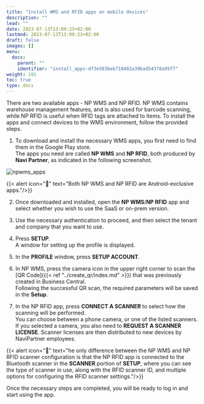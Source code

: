 ```yaml
---
title: "Install WMS and RFID apps on mobile devices"
description: ""
lead: ""
date: 2023-07-13T13:09:23+02:00
lastmod: 2023-07-13T13:09:23+02:00
draft: false
images: []
menu:
  docs:
    parent: ""
    identifier: "install_apps-df3e583beb710482a39bad54378a95f7"
weight: 191
toc: true
type: docs
---
```


There are two available apps - NP WMS and NP RFID. NP WMS contains warehouse management features, and is also used for barcode scanning, while NP RFID is useful when RFID tags are attached to items. To install the apps and connect devices to the WMS environment, follow the provided steps. 

1. To download and install the necessary WMS apps, you first need to find them in the Google Play store.      
   The apps you need are called **NP WMS** and **NP RFID**, both produced by **Navi Partner**, as indicated in the following screenshot.           

![npwms_apps](NPWMS-Play-Store.jpg)

  {{< alert icon="📝" text="Both NP WMS and NP RFID are Android-exclusive apps."/>}}

2. Once downloaded and installed, open the **NP WMS**/**NP RFID** app and select whether you wish to use the SaaS or on-prem version. 

3. Use the necessary authentication to proceed, and then select the tenant and company that you want to use.

4. Press **SETUP**.         
   A window for setting up the profile is displayed.

5. In the **PROFILE** window, press **SETUP ACCOUNT**.

6. In NP WMS, press the camera icon in the upper right corner to scan the [QR Code]({{< ref "../create_qr/index.md" >}}) that was previously created in Business Central.              
   Following the successful QR scan, the required parameters will be saved in the **Setup**.

7. In the NP RFID app, press **CONNECT A SCANNER** to select how the scanning will be performed.    
   You can choose between a phone camera, or one of the listed scanners.
   If you selected a camera, you also need to **REQUEST A SCANNER LICENSE**. Scanner licenses are then distributed to new devices by NaviPartner employees.

  {{< alert icon="📝" text="he only difference between the NP WMS and NP RFID scanner configuration is that the NP RFID app is connected to the Bluetooth scanner in the <b>SCANNER</b> portion of <b>SETUP</b>, where you can see the type of scanner in use, along with the RFID scanner ID, and multiple options for configuring the RFID scanner settings."/>}}

   Once the necessary steps are completed, you will be ready to log in and start using the app.

